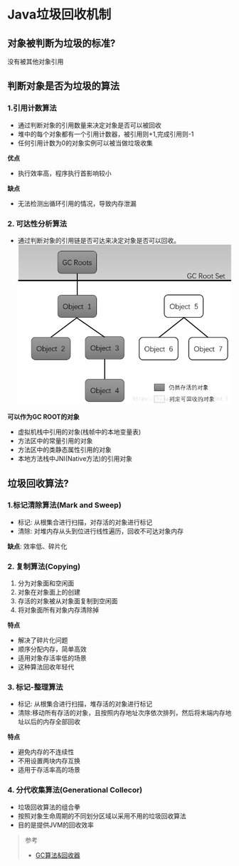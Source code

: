 # Java垃圾回收机制

## 对象被判断为垃圾的标准?
没有被其他对象引用

## 判断对象是否为垃圾的算法
### 1.引用计数算法
- 通过判断对象的引用数量来决定对象是否可以被回收
- 堆中的每个对象都有一个引用计数器，被引用则+1,完成引用则-1
- 任何引用计数为0的对象实例可以被当做垃圾收集

**优点**
- 执行效率高，程序执行首影响较小

**缺点** 
- 无法检测出循环引用的情况，导致内存泄漏

### 2. 可达性分析算法
- 通过判断对象的引用链是否可达来决定对象是否可以回收。
![gc-arv](../images/gc-arv.png)

**可以作为GC ROOT的对象**
- 虚拟机栈中引用的对象(栈帧中的本地变量表)
- 方法区中的常量引用的对象
- 方法区中的类静态属性引用的对象 
- 本地方法栈中JNI(Native方法)的引用对象

## 垃圾回收算法?
### 1.标记清除算法(Mark and Sweep)
- 标记: 从根集合进行扫描，对存活的对象进行标记
- 清除: 对堆内存从头到位进行线性遍历，回收不可达对象内存

**缺点**: 效率低、碎片化

### 2. 复制算法(Copying)
1. 分为对象面和空闲面
2. 对象在对象面上的创建
3. 存活的对象被从对象面复制到空闲面
4. 将对象面所有对象内存清除掉

**特点**
- 解决了碎片化问题
- 顺序分配内存，简单高效
- 适用对象存活率低的场景
- 这种算法回收年轻代

### 3. 标记-整理算法
- 标记: 从根集合进行扫描，堆存活的对象进行标记
- 清除:移动所有存活的对象，且按照内存地址次序依次排列，然后将末端内存地址以后的内存全部回收

**特点**
- 避免内存的不连续性
- 不用设置两块内存互换
- 适用于存活率高的场景

### 4. 分代收集算法(Generational Collecor)
- 垃圾回收算法的组合拳
- 按照对象生命周期的不同划分区域以采用不用的垃圾回收算法
- 目的是提供JVM的回收效率

> 参考
> - [GC算法&回收器](https://www.cnblogs.com/wanhua-wu/p/6582994.html)
